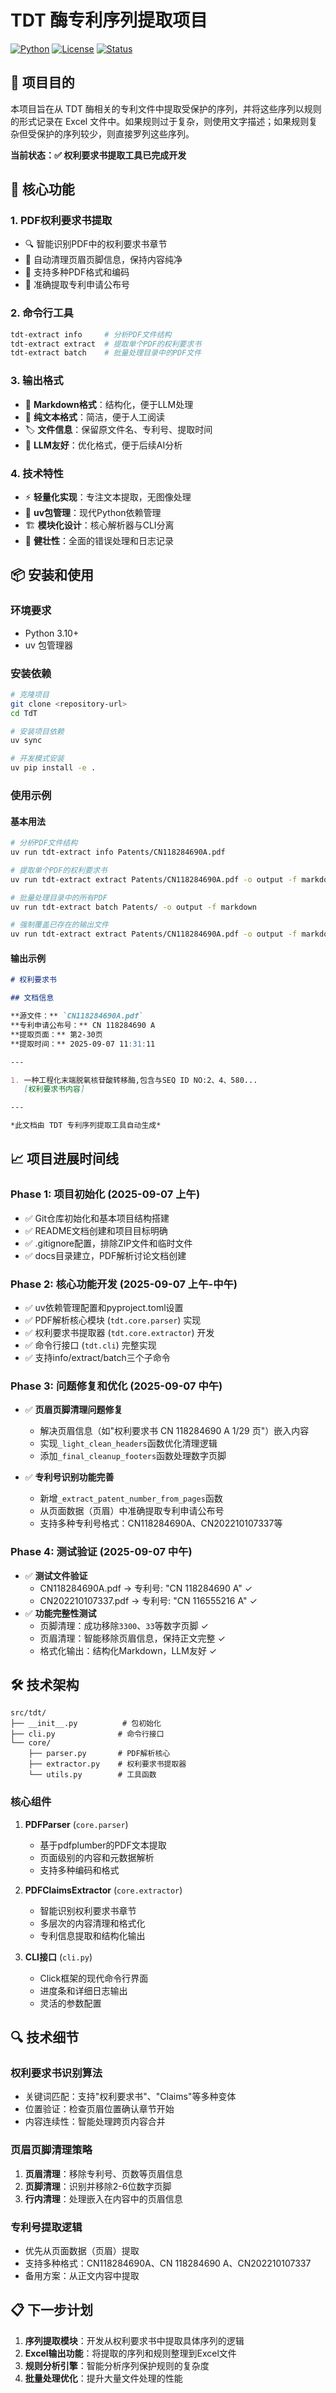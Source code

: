 # TDT 酶专利序列提取项目

[![Python](https://img.shields.io/badge/Python-3.10+-blue.svg)](https://python.org)
[![License](https://img.shields.io/badge/License-MIT-green.svg)](LICENSE)
[![Status](https://img.shields.io/badge/Status-Completed-brightgreen.svg)](README.md)

## 🎯 项目目的

本项目旨在从 TDT 酶相关的专利文件中提取受保护的序列，并将这些序列以规则的形式记录在 Excel 文件中。如果规则过于复杂，则使用文字描述；如果规则复杂但受保护的序列较少，则直接罗列这些序列。

**当前状态：✅ 权利要求书提取工具已完成开发**

## 🚀 核心功能

### 1. **PDF权利要求书提取**
- 🔍 智能识别PDF中的权利要求书章节
- 🧹 自动清理页眉页脚信息，保持内容纯净
- 📄 支持多种PDF格式和编码
- 🔢 准确提取专利申请公布号

### 2. **命令行工具**
```bash
tdt-extract info     # 分析PDF文件结构
tdt-extract extract  # 提取单个PDF的权利要求书
tdt-extract batch    # 批量处理目录中的PDF文件
```

### 3. **输出格式**
- 📝 **Markdown格式**：结构化，便于LLM处理
- 📄 **纯文本格式**：简洁，便于人工阅读
- 🏷️ **文件信息**：保留原文件名、专利号、提取时间
- 🎯 **LLM友好**：优化格式，便于后续AI分析

### 4. **技术特性**
- ⚡ **轻量化实现**：专注文本提取，无图像处理
- 🔧 **uv包管理**：现代Python依赖管理
- 🏗️ **模块化设计**：核心解析器与CLI分离
- 🧪 **健壮性**：全面的错误处理和日志记录

## 📦 安装和使用

### 环境要求
- Python 3.10+
- uv 包管理器

### 安装依赖
```bash
# 克隆项目
git clone <repository-url>
cd TdT

# 安装项目依赖
uv sync

# 开发模式安装
uv pip install -e .
```

### 使用示例

#### 基本用法
```bash
# 分析PDF文件结构
uv run tdt-extract info Patents/CN118284690A.pdf

# 提取单个PDF的权利要求书
uv run tdt-extract extract Patents/CN118284690A.pdf -o output -f markdown

# 批量处理目录中的所有PDF
uv run tdt-extract batch Patents/ -o output -f markdown

# 强制覆盖已存在的输出文件
uv run tdt-extract extract Patents/CN118284690A.pdf -o output -f markdown --force
```

#### 输出示例
```markdown
# 权利要求书

## 文档信息

**源文件：** `CN118284690A.pdf`  
**专利申请公布号：** CN 118284690 A  
**提取页面：** 第2-30页  
**提取时间：** 2025-09-07 11:31:11  

---

1. 一种工程化末端脱氧核苷酸转移酶,包含与SEQ ID NO:2、4、580...
   [权利要求书内容]

---

*此文档由 TDT 专利序列提取工具自动生成*
```

## 📈 项目进展时间线

### Phase 1: 项目初始化 (2025-09-07 上午)
- ✅ Git仓库初始化和基本项目结构搭建
- ✅ README文档创建和项目目标明确
- ✅ .gitignore配置，排除ZIP文件和临时文件
- ✅ docs目录建立，PDF解析讨论文档创建

### Phase 2: 核心功能开发 (2025-09-07 上午-中午)
- ✅ uv依赖管理配置和pyproject.toml设置
- ✅ PDF解析核心模块 (`tdt.core.parser`) 实现
- ✅ 权利要求书提取器 (`tdt.core.extractor`) 开发
- ✅ 命令行接口 (`tdt.cli`) 完整实现
- ✅ 支持info/extract/batch三个子命令

### Phase 3: 问题修复和优化 (2025-09-07 中午)
- ✅ **页眉页脚清理问题修复**
  - 解决页眉信息（如"权利要求书 CN 118284690 A 1/29 页"）嵌入内容
  - 实现`_light_clean_headers`函数优化清理逻辑
  - 添加`_final_cleanup_footers`函数处理数字页脚

- ✅ **专利号识别功能完善**
  - 新增`_extract_patent_number_from_pages`函数
  - 从页面数据（页眉）中准确提取专利申请公布号
  - 支持多种专利号格式：CN118284690A、CN202210107337等

### Phase 4: 测试验证 (2025-09-07 中午)
- ✅ **测试文件验证**
  - CN118284690A.pdf → 专利号: "CN 118284690 A" ✓
  - CN202210107337.pdf → 专利号: "CN 116555216 A" ✓
- ✅ **功能完整性测试**
  - 页脚清理：成功移除`3300`、`33`等数字页脚 ✓
  - 页眉清理：智能移除页眉信息，保持正文完整 ✓
  - 格式化输出：结构化Markdown，LLM友好 ✓

## 🛠️ 技术架构

```
src/tdt/
├── __init__.py          # 包初始化
├── cli.py              # 命令行接口
└── core/
    ├── parser.py       # PDF解析核心
    ├── extractor.py    # 权利要求书提取器
    └── utils.py        # 工具函数
```

### 核心组件

1. **PDFParser** (`core.parser`)
   - 基于pdfplumber的PDF文本提取
   - 页面级别的内容和元数据解析
   - 支持多种编码和格式

2. **PDFClaimsExtractor** (`core.extractor`)
   - 智能识别权利要求书章节
   - 多层次的内容清理和格式化
   - 专利信息提取和结构化输出

3. **CLI接口** (`cli.py`)
   - Click框架的现代命令行界面
   - 进度条和详细日志输出
   - 灵活的参数配置

## 🔍 技术细节

### 权利要求书识别算法
- 关键词匹配：支持"权利要求书"、"Claims"等多种变体
- 位置验证：检查页眉位置确认章节开始
- 内容连续性：智能处理跨页内容合并

### 页眉页脚清理策略
1. **页眉清理**：移除专利号、页数等页眉信息
2. **页脚清理**：识别并移除2-6位数字页脚
3. **行内清理**：处理嵌入在内容中的页眉信息

### 专利号提取逻辑
- 优先从页面数据（页眉）提取
- 支持多种格式：CN118284690A、CN 118284690 A、CN202210107337
- 备用方案：从正文内容中提取

## 📋 下一步计划

1. **序列提取模块**：开发从权利要求书中提取具体序列的逻辑
2. **Excel输出功能**：将提取的序列和规则整理到Excel文件
3. **规则分析引擎**：智能分析序列保护规则的复杂度
4. **批量处理优化**：提升大量文件处理的性能

